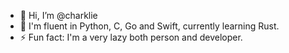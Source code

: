 - 👋 Hi, I’m @charklie
- 🌱 I'm fluent in Python, C, Go and Swift, currently learning Rust.
- ⚡ Fun fact: I'm a very lazy both person and developer.
